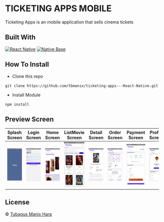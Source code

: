 # TICKETING APPS MOBILE

Ticketing Apps is an mobile application that sells cinema tickets

## Built With

<!-- [![React Native](https://img.shields.io/badge/React_Native-20232A?style=for-the-badge&logo=react&logoColor=61DAFB)](https://reactnative.dev/) -->

[![React Native](https://img.shields.io/badge/React_Native-v.0.68.2-blue.svg)](https://nativebase.io/)
[![Native Base](https://img.shields.io/badge/Native_Base-v.3.4.6-blue.svg)](https://nativebase.io/)

## How To Install

- Clone this repo

```
git clone https://github.com/tbmanix/ticketing-apps---React-Native.git
```

- Install Module

```
npm install
```

## Preview Screen

|                       Splash Screen                       |                      Login Screen                       |                      Home Screen                      |                        ListMovie Screen                         |                       Detail Screen                       |                      Order Screen                       |                       Payment Screen                        |                       Profile Screen                        |                           History Screen                           |
| :-------------------------------------------------------: | :-----------------------------------------------------: | :---------------------------------------------------: | :-------------------------------------------------------------: | :-------------------------------------------------------: | :-----------------------------------------------------: | :---------------------------------------------------------: | :---------------------------------------------------------: | :----------------------------------------------------------------: |
| ![SplashScreen](/src/assets/img/preview/splashscreen.jpg) | ![LoginScreen](/src/assets/img/preview/loginscreen.jpg) | ![HomeScreen](/src/assets/img/preview/homescreen.jpg) | ![ListMovieScreen](/src/assets/img/preview/listmoviescreen.jpg) | ![DetailScreen](/src/assets/img/preview/detailscreen.jpg) | ![OrderScreen](/src/assets/img/preview/orderscreen.jpg) | ![PaymentScreen](/src/assets/img/preview/paymentscreen.jpg) | ![ProfileScreen](/src/assets/img/preview/profilescreen.jpg) | ![HistoryScreen](/src/assets/img/preview/historybookingscreen.jpg) |

## License

© [Tubagus Manix Hara](https://github.com/tbmanix)
